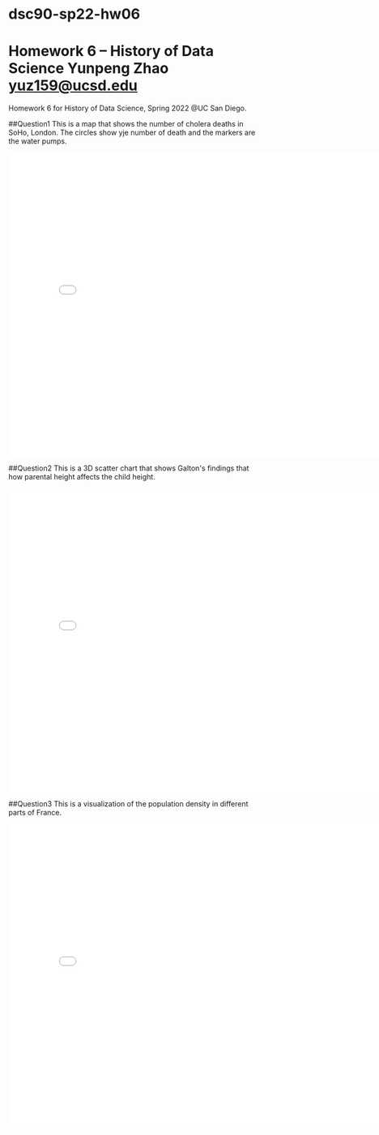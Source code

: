 # dsc90-sp22-hw06

# Homework 6 – History of Data Science Yunpeng Zhao yuz159@ucsd.edu

Homework 6 for History of Data Science, Spring 2022 @UC San Diego.

##Question1
This is a map that shows the number of cholera deaths in SoHo, London. The circles show yje number of death and the markers are the water pumps.
<iframe src='snow-map.html' width=800 height=600 frameBorder=0></iframe>

##Question2
This is a 3D scatter chart that shows Galton's findings that how parental height affects the child height.
<iframe src='plotly-fig.html' width=800 height=600 frameBorder=0></iframe>

##Question3
This is a visualization of the population density in different parts of France.
<iframe src='q3.html' width=800 height=600 frameBorder=0></iframe>
